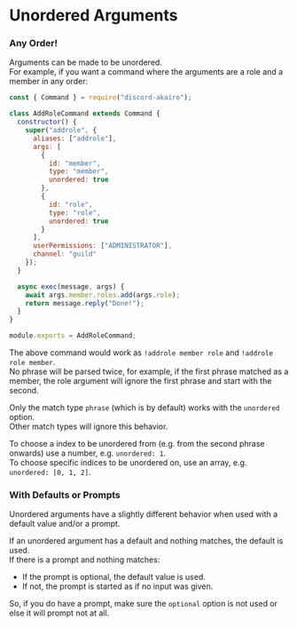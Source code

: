 # Unordered Arguments

### Any Order!

Arguments can be made to be unordered.  
For example, if you want a command where the arguments are a role and a member in any order:

```js
const { Command } = require("discord-akairo");

class AddRoleCommand extends Command {
  constructor() {
    super("addrole", {
      aliases: ["addrole"],
      args: [
        {
          id: "member",
          type: "member",
          unordered: true
        },
        {
          id: "role",
          type: "role",
          unordered: true
        }
      ],
      userPermissions: ["ADMINISTRATOR"],
      channel: "guild"
    });
  }

  async exec(message, args) {
    await args.member.roles.add(args.role);
    return message.reply("Done!");
  }
}

module.exports = AddRoleCommand;
```

The above command would work as `!addrole member role` and `!addrole role member`.  
No phrase will be parsed twice, for example, if the first phrase matched as a member, the role argument will ignore the first phrase and start with the second.

Only the match type `phrase` (which is by default) works with the `unordered` option.  
Other match types will ignore this behavior.

To choose a index to be unordered from (e.g. from the second phrase onwards) use a number, e.g. `unordered: 1`.  
To choose specific indices to be unordered on, use an array, e.g. `unordered: [0, 1, 2]`.

### With Defaults or Prompts

Unordered arguments have a slightly different behavior when used with a default value and/or a prompt.

If an unordered argument has a default and nothing matches, the default is used.  
If there is a prompt and nothing matches:

- If the prompt is optional, the default value is used.
- If not, the prompt is started as if no input was given.

So, if you do have a prompt, make sure the `optional` option is not used or else it will prompt not at all.

